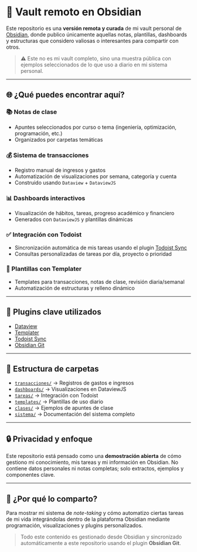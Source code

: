 # 🧠 Vault remoto en Obsidian

Este repositorio es una **versión remota y curada** de mi vault personal de [Obsidian](https://obsidian.md/), donde publico únicamente aquellas notas, plantillas, dashboards y estructuras que considero valiosas o interesantes para compartir con otros.

> ⚠️ Este no es mi vault completo, sino una muestra pública con ejemplos seleccionados de lo que uso a diario en mi sistema personal.

---

## 🌐 ¿Qué puedes encontrar aquí?

### 📚 Notas de clase
- Apuntes seleccionados por curso o tema (ingeniería, optimización, programación, etc.)
- Organizados por carpetas temáticas

### 💰 Sistema de transacciones
- Registro manual de ingresos y gastos
- Automatización de visualizaciones por semana, categoría y cuenta
- Construido usando `Dataview` + `DataviewJS`

### 📊 Dashboards interactivos
- Visualización de hábitos, tareas, progreso académico y financiero
- Generados con `DataviewJS` y plantillas dinámicas

### ✅ Integración con Todoist
- Sincronización automática de mis tareas usando el plugin [Todoist Sync](https://github.com/hipstersmoothie/obsidian-todoist-plugin)
- Consultas personalizadas de tareas por día, proyecto o prioridad

### 🧩 Plantillas con Templater
- Templates para transacciones, notas de clase, revisión diaria/semanal
- Automatización de estructuras y relleno dinámico

---

## 🧰 Plugins clave utilizados

- [Dataview](https://github.com/blacksmithgu/obsidian-dataview)
- [Templater](https://github.com/SilentVoid13/Templater)
- [Todoist Sync](https://github.com/jamiebrynes7/obsidian-todoist-plugin)
- [Obsidian Git](https://github.com/denolehov/obsidian-git) 

---

##  📁 Estructura de carpetas

- [`transacciones/`](./transacciones) → Registros de gastos e ingresos
- [`dashboards/`](./dashboards) → Visualizaciones en DataviewJS
- [`tareas/`](./tareas) → Integración con Todoist
- [`templates/`](./templates) → Plantillas de uso diario
- [`clases/`](./clases) → Ejemplos de apuntes de clase
- [`sistema/`](./sistema) → Documentación del sistema completo

---

## 🔒 Privacidad y enfoque

Este repositorio está pensado como una **demostración abierta** de cómo gestiono mi conocimiento, mis tareas y mi información en Obsidian. No contiene datos personales ni notas completas; solo extractos, ejemplos y componentes clave.

---

## 🚀 ¿Por qué lo comparto?

Para mostrar mi sistema de _note-taking_ y cómo automatizo ciertas tareas de mi vida integrándolas dentro de la plataforma Obsidian mediante programación, visualizaciones y plugins personalizados.

> Todo este contenido es gestionado desde Obsidian y sincronizado automáticamente a este repositorio usando el plugin **Obsidian Git**.




